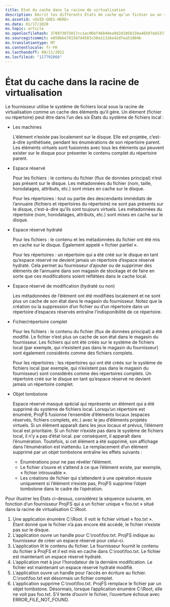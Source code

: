```yaml
---
title: État du cache dans la racine de virtualisation
description: Décrit les différents États de cache qu’un fichier ou un répertoire géré par le fournisseur peut avoir.
ms.assetid: <GUID-GOES-HERE>
ms.date: 01/17/2020
ms.topic: article
ms.openlocfilehash: 378973075017cc1ac06bf46840ea9d2d1058150a46587eb537374d501396ce30
ms.sourcegitcommit: e858bbe701567d4583c50a11326e42d7ea51804b
ms.translationtype: MT
ms.contentlocale: fr-FR
ms.lasthandoff: 08/11/2021
ms.locfileid: "117792866"
---
```

# <a name="cache-state-in-the-virtualization-root"></a>État du cache dans la racine de virtualisation

Le fournisseur utilise le système de fichiers local sous la racine de virtualisation comme un cache des éléments qu’il gère.  Un élément (fichier ou répertoire) peut être dans l’un des six États du système de fichiers local :

* Les machines

  L’élément n’existe pas localement sur le disque.  Elle est projetée, c’est-à-dire synthétisée, pendant les énumérations de son répertoire parent.  Les éléments virtuels sont fusionnés avec tous les éléments qui peuvent exister sur le disque pour présenter le contenu complet du répertoire parent.

* Espace réservé

  Pour les fichiers : le contenu du fichier (flux de données principal) n’est pas présent sur le disque.  Les métadonnées du fichier (nom, taille, horodatages, attributs, etc.) sont mises en cache sur le disque.
  
  Pour les répertoires : tout ou partie des descendants immédiats de l’annuaire (fichiers et répertoires du répertoire) ne sont pas présents sur le disque, c’est-à-dire qu’ils sont toujours virtuels.  Les métadonnées du répertoire (nom, horodatages, attributs, etc.) sont mises en cache sur le disque.

* Espace réservé hydraté

  Pour les fichiers : le contenu et les métadonnées du fichier ont été mis en cache sur le disque.  Également appelé « fichier partiel ».
  
  Pour les répertoires : un répertoire qui a été créé sur le disque en tant qu’espace réservé ne devient jamais un répertoire d’espace réservé hydraté.  Cela permet au fournisseur d’ajouter ou de supprimer des éléments de l’annuaire dans son magasin de stockage et de faire en sorte que ces modifications soient reflétées dans le cache local.

* Espace réservé de modification (hydraté ou non)

  Les métadonnées de l’élément ont été modifiées localement et ne sont plus un cache de son état dans le magasin du fournisseur. Notez que la création ou la suppression d’un fichier ou d’un répertoire dans un répertoire d’espaces réservés entraîne l’indisponibilité de ce répertoire.

* Fichier/répertoire complet

  Pour les fichiers : le contenu du fichier (flux de données principal) a été modifié.  Le fichier n’est plus un cache de son état dans le magasin du fournisseur.  Les fichiers qui ont été créés sur le système de fichiers local (par exemple, qui n’existent pas dans le magasin du fournisseur) sont également considérés comme des fichiers complets.
  
  Pour les répertoires : les répertoires qui ont été créés sur le système de fichiers local (par exemple, qui n’existent pas dans le magasin du fournisseur) sont considérés comme des répertoires complets.  Un répertoire créé sur le disque en tant qu’espace réservé ne devient jamais un répertoire complet.
  
* Objet tombstone

  Espace réservé masqué spécial qui représente un élément qui a été supprimé du système de fichiers local.  Lorsqu’un répertoire est énuméré, ProjFS fusionne l’ensemble d’éléments locaux (espaces réservés, fichiers complets, etc.) avec le jeu d’éléments projetés virtuels.  Si un élément apparaît dans les jeux locaux et prévus, l’élément local est prioritaire.  Si un fichier n’existe pas dans le système de fichiers local, il n’y a pas d’état local. par conséquent, il apparaît dans l’énumération.  Toutefois, si cet élément a été supprimé, son affichage dans l’énumération est inattendu.  Le remplacement d’un élément supprimé par un objet tombstone entraîne les effets suivants :

  * Énumérations pour ne pas révéler l’élément.
  * Le fichier s’ouvre et s’attend à ce que l’élément existe, par exemple, « fichier introuvable ».
  * Les créations de fichier qui s’attendent à une opération réussie uniquement si l’élément n’existe pas, ProjFS supprime l’objet tombstone dans le cadre de l’opération.

Pour illustrer les États ci-dessus, considérez la séquence suivante, en fonction d’un fournisseur ProjFS qui a un fichier unique « foo.txt » situé dans la racine de virtualisation C:\Root.

1. Une application énumère C:\Root.  Il voit le fichier virtuel « foo.txt ».  Étant donné que le fichier n’a pas encore été accédé, le fichier n’existe pas sur le disque.
1. L’application ouvre un handle pour C:\root\foo.txt.  ProjFS indique au fournisseur de créer un espace réservé pour celui-ci.
1. L’application lit le contenu du fichier.  Le fournisseur fournit le contenu du fichier à ProjFS et il est mis en cache dans C:\root\foo.txt.  Le fichier est maintenant un espace réservé hydraté.
1. L’application met à jour l’horodateur de la dernière modification.  Le fichier est maintenant un espace réservé hydraté modifié.
1. L’application ouvre un handle pour l’accès en écriture au fichier.  C:\root\foo.txt est désormais un fichier complet.
1. L’application supprime C:\root\foo.txt.  ProjFS remplace le fichier par un objet tombstone.  Désormais, lorsque l’application énumère C:\Root, elle ne voit pas foo.txt.  S’il tente d’ouvrir le fichier, l’ouverture échoue avec ERROR_FILE_NOT_FOUND.
